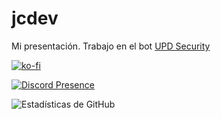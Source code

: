 # jcdev
Mi presentación. Trabajo en el bot [UPD Security](https://discord.updbot.com)



[![ko-fi](https://ko-fi.com/img/githubbutton_sm.svg)](https://ko-fi.com/F1F359ANJ)

[![Discord Presence](https://lanyard-profile-readme.vercel.app/api/354178131680165888
                            )](https://discord.com/users/354178131680165888)


![Estadísticas de GitHub](https://github-readme-stats.vercel.app/api?username=jc-discdev&show_icons=true&theme=dark)
